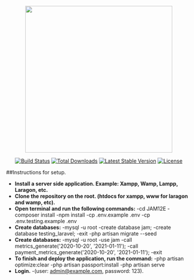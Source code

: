 <p align="center"><img src="https://res.cloudinary.com/dtfbvvkyp/image/upload/v1566331377/laravel-logolockup-cmyk-red.svg" width="400"></p>

<p align="center">
<a href="https://travis-ci.org/laravel/framework"><img src="https://travis-ci.org/laravel/framework.svg" alt="Build Status"></a>
<a href="https://packagist.org/packages/laravel/framework"><img src="https://poser.pugx.org/laravel/framework/d/total.svg" alt="Total Downloads"></a>
<a href="https://packagist.org/packages/laravel/framework"><img src="https://poser.pugx.org/laravel/framework/v/stable.svg" alt="Latest Stable Version"></a>
<a href="https://packagist.org/packages/laravel/framework"><img src="https://poser.pugx.org/laravel/framework/license.svg" alt="License"></a>
</p>

##Instructions for setup.

- **Install a server side application. Example: Xampp, Wamp, Lampp, Laragon, etc.**
- **Clone the repository on the root. (htdocs for xampp, www for laragon and wamp, etc).**
- **Open terminal and run the following commands:**
     -cd JAM12E
     -composer install
     -npm install
     -cp .env.example .env
     -cp .env.testing.example .env
 - **Create databases:**
     -mysql -u root
     -create database jam;
     -create database testing_laravel;
     -exit
     -php artisan migrate --seed
 - **Create databases:**
      -mysql -u root
      -use jam
      -call metrics_generate('2020-10-20', '2021-01-11');
      -call payment_metrics_generate('2020-10-20', '2021-01-11');
      -exit
- **To finish and deploy the application, run the command:**
    -php artisan optimize:clear
    -php artisan passport:install
    -php artisan serve
- **Login.**
    -(user: admin@example.com, password: 123).
